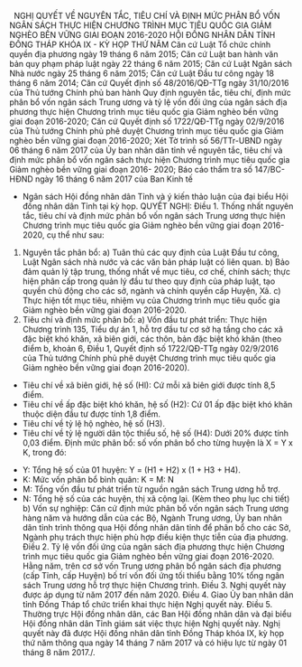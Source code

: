 <jsontable name="bang_0"> </jsontable>
 
NGHỊ QUYẾT
VỀ NGUYÊN TẮC, TIÊU CHÍ VÀ ĐỊNH MỨC
PHÂN BỔ VỐN NGÂN SÁCH THỰC HIỆN CHƯƠNG TRÌNH MỤC TIÊU QUỐC GIA GIẢM NGHÈO BỀN
VỮNG GIAI ĐOẠN 2016-2020
HỘI ĐỒNG NHÂN DÂN TỈNH ĐỒNG THÁP
KHÓA IX - KỲ HỌP THỨ NĂM
Căn cứ Luật Tổ chức chính quyền địa phương ngày 19 tháng 6
năm 2015;
Căn cứ Luật ban hành văn bản quy phạm pháp luật ngày 22
tháng 6 năm 2015;
Căn cứ Luật Ngân sách Nhà nước ngày 25 tháng 6 năm 2015;
Căn cứ Luật Đầu tư công ngày 18 tháng 6 năm 2014;
Căn cứ Quyết định số 48/2016/QĐ-TTg ngày 31/10/2016 của Thủ
tướng Chính phủ ban hành Quy định nguyên tắc, tiêu chí, định mức phân bổ vốn
ngân sách Trung ương và tỷ lệ vốn đối ứng của ngân sách địa phương thực hiện
Chương trình mục tiêu quốc gia Giảm nghèo bền vững giai đoạn 2016-2020;
Căn cứ Quyết định số 1722/QĐ-TTg ngày 02/9/2016 của Thủ
tướng Chính phủ phê duyệt Chương trình mục tiêu quốc gia Giảm nghèo bền vững
giai đoạn 2016-2020;
Xét Tờ trình số 56/TTr-UBND ngày 06 tháng 6 năm 2017 của Ủy
ban nhân dân tỉnh về nguyên tắc, tiêu chí và định mức phân bổ vốn ngân sách
thực hiện Chương trình mục tiêu quốc gia Giảm nghèo bền vững giai đoạn 2016-
2020; Báo cáo thẩm tra số 147/BC-HĐND ngày 16 tháng 6 năm 2017 của Ban Kinh tế
- Ngân sách Hội đồng nhân dân Tỉnh và ý kiến thảo luận của đại biểu Hội đồng
nhân dân Tỉnh tại kỳ họp.
QUYẾT NGHỊ:
Điều 1. Thống
nhất nguyên tắc, tiêu chí và định mức phân bổ vốn ngân sách Trung ương thực
hiện Chương trình mục tiêu quốc gia Giảm nghèo bền vững giai đoạn 2016-2020, cụ
thể như sau:
1. Nguyên tắc phân bổ:
a) Tuân thủ các quy định
của Luật Đầu tư công, Luật Ngân sách nhà nước và các văn bản pháp luật có liên
quan.
b) Bảo đảm quản lý tập
trung, thống nhất về mục tiêu, cơ chế, chính sách; thực hiện phân cấp trong
quản lý đầu tư theo quy định của pháp luật, tạo quyền chủ động cho các sở,
ngành và chính quyền cấp Huyện, Xã.
c) Thực hiện tốt mục tiêu, nhiệm vụ của Chương trình mục
tiêu quốc gia Giảm nghèo bền vững giai đoạn 2016-2020.
2. Tiêu chí và định mức phân bổ:
a) Vốn
đầu tư phát triển: Thực hiện Chương trình 135, Tiểu dự án 1, hỗ trợ đầu tư cơ
sở hạ tầng cho các xã đặc biệt khó khăn, xã biên giới, các thôn, bản đặc biệt
khó khăn (theo điểm b, khoản 6, Điều 1, Quyết định số 1722/QĐ-TTg
ngày 02/9/2016 của Thủ tướng Chính phủ phê duyệt Chương trình mục tiêu quốc gia
Giảm nghèo bền vững giai đoạn 2016-2020).
- Tiêu chí về xã biên
giới, hệ số (Hl): Cứ mỗi xã biên giới được tính 8,5 điểm.
- Tiêu chí về ấp đặc biệt khó khăn, hệ số (H2): Cứ 01 ấp đặc
biệt khó khăn thuộc diện đầu tư được tính 1,8 điểm.
- Tiêu chí về tỷ lệ hộ nghèo, hệ số (H3).
<jsontable name="bang_1"> </jsontable>
- Tiêu chí về tỷ lệ
người dân tộc thiểu số, hệ số (H4): Dưới 20% được tính 0,03 điểm.
Định mức phân bổ: số vốn
phân bổ cho từng huyện là X = Y x K, trong đó:
+ Y: Tổng hệ số của 01
huyện: Y = (H1 + H2) x (1 + H3 + H4).
+ K: Mức
vốn phân bổ bình quân: K = M: N
+ M: Tổng vốn đầu tư
phát triển từ nguồn ngân sách Trung ương hỗ trợ.
+ N: Tổng hệ số của các
huyện, thị xã cộng lại.
(Kèm theo phụ lục chi
tiết)
b) Vốn sự nghiệp:
Căn cứ định mức phân bổ
vốn ngân sách Trung ương hàng năm và hướng dẫn của các Bộ, Ngành Trung ương, Ủy
ban nhân dân tỉnh trình thông qua Hội đồng nhân dân tỉnh để phân bổ cho các Sở,
Ngành phụ trách thực hiện phù hợp điều kiện thực tiễn của địa phương.
Điều 2.
Tỷ lệ vốn đối ứng của ngân sách địa phương thực hiện Chương trình mục tiêu quốc
gia Giảm nghèo bền vững giai đoạn 2016-2020.
Hằng năm, trên cơ sở vốn
Trung ương phân bổ ngân sách địa phương (cấp Tỉnh, cấp Huyện) bố trí vốn đối
ứng tối thiểu bằng 10% tổng ngân sách Trung ương hỗ trợ thực hiện Chương trình.
Điều 3.
Nghị quyết này được áp dụng từ năm 2017 đến năm 2020.
Điều 4. Giao
Ủy ban nhân dân tỉnh Đồng Tháp tổ chức triển khai thực hiện Nghị quyết này.
Điều 5.
Thường trực Hội đồng nhân dân, các Ban Hội đồng nhân dân và đại biểu Hội đồng
nhân dân Tỉnh giám sát việc thực hiện Nghị quyết này.
Nghị quyết này đã được
Hội đồng nhân dân tỉnh Đồng Tháp khóa IX, kỳ họp thứ năm thông qua ngày 14
tháng 7 năm 2017 và có hiệu lực từ ngày 01 tháng 8 năm 2017./.
 
<jsontable name="bang_2"> </jsontable>
 

<jsontable name="bang_3"> </jsontable>